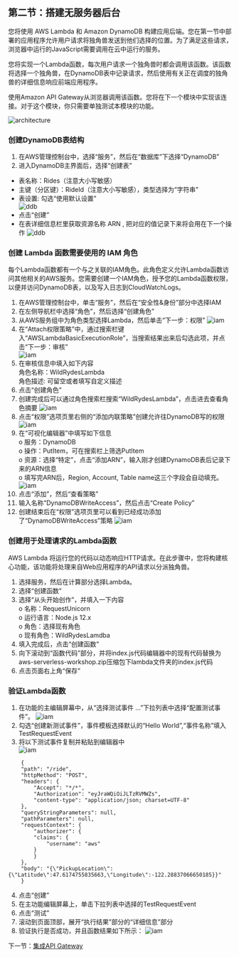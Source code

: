 ## 第二节：搭建无服务器后台
您将使用 AWS Lambda 和 Amazon DynamoDB 构建应用后端。您在第一节中部署的应用程序允许用户请求将独角兽发送到他们选择的位置。为了满足这些请求，浏览器中运行的JavaScript需要调用在云中运行的服务。  
  
您将实现一个Lambda函数，每次用户请求一个独角兽时都会调用该函数。该函数将选择一个独角兽，在DynamoDB表中记录请求，然后使用有关正在调度的独角兽的详细信息响应前端应用程序。  
  
使用Amazon API Gateway从浏览器调用该函数。您将在下一个模块中实现该连接。对于这个模块，你只需要单独测试本模块的功能。  

![architecture](./img/PictureB1.png)

### 创建DynamoDB表结构
1. 在AWS管理控制台中，选择“服务”，然后在“数据库”下选择“DynamoDB”
2. 进入DynamoDB主界面后，选择“创建表”
* 表名称：Rides（注意大小写敏感）
* 主键（分区键）：RideId（注意大小写敏感），类型选择为“字符串”
* 表设置: 勾选“使用默认设置”  
![ddb](./img/PictureB2.png)  
* 点击“创建”
* 在表详细信息栏里获取资源名称 ARN , 把对应的值记录下来将会用在下一个操作
![ddb](./img/PictureBp1.png)


### 创建 Lambda 函数需要使用的 IAM 角色
每个Lambda函数都有一个与之关联的IAM角色。此角色定义允许Lambda函数访问其他相关的AWS服务。您需要创建一个IAM角色，授予您的Lambda函数权限，以便并访问DynamoDB表，以及写入日志到CloudWatchLogs。  
1. 在AWS管理控制台中，单击“服务”，然后在“安全性&身份”部分中选择IAM
2. 在左侧导航栏中选择“角色”，然后选择“创建角色”
3. 从AWS服务组中为角色类型选择Lambda，然后单击“下一步：权限”
![iam](./img/PictureB3.png)
4. 在“Attach权限策略”中，通过搜索栏键入“AWSLambdaBasicExecutionRole”，当搜索结果出来后勾选此项，并点击“下一步：审核”  
![iam](./img/PictureB4.png)
5. 在审核信息中填入如下内容  
角色名称：WildRydesLambda  
角色描述: 可留空或者填写自定义描述  
6. 点击“创建角色”
7. 创建完成后可以通过角色搜索栏搜索“WildRydesLambda”，点击进去查看角色摘要
   ![iam](./img/PictureB5.png) 
8. 点击“权限”选项页里右侧的“添加内联策略”创建允许往DynamoDB写的权限
   ![iam](./img/PictureB6.png) 
9. 在“可视化编辑器”中填写如下信息  
o	服务：DynamoDB  
o	操作：PutItem，可在搜索栏上筛选PutItem  
o	资源：选择“特定”，点击“添加ARN”，输入刚才创建DynamoDB表后记录下来的ARN信息  
o	填写完ARN后，Region, Account, Table name这三个字段会自动填充。    
![iam](./img/PictureB7.png) 
10. 点击“添加”，然后“查看策略”
11. 输入名称“DynamoDBWriteAccess”，然后点击“Create Policy”
12. 创建结束后在“权限”选项页里可以看到已经成功添加了“DynamoDBWriteAccess”策略
    ![iam](./img/PictureB8.png) 

### 创建用于处理请求的Lambda函数

AWS Lambda 将运行您的代码以动态响应HTTP请求。在此步骤中，您将构建核心功能，该功能将处理来自Web应用程序的API请求以分派独角兽。

1. 选择服务，然后在计算部分选择Lambda。
2. 选择“创建函数”
3. 选择“从头开始创作”，并填入一下内容  
o	名称：RequestUnicorn  
o	运行语言：Node.js 12.x  
o	角色：选择现有角色  
o	现有角色：WildRydesLamdba  
4. 填入完成后，点击“创建函数”
5. 向下滚动到“函数代码”部分，并将index.js代码编辑器中的现有代码替换为aws-serverless-workshop.zip压缩包下lambda文件夹的index.js代码
6. 点击页面右上角“保存”

### 验证Lambda函数
1. 在功能的主编辑屏幕中，从“选择测试事件 ...”下拉列表中选择“配置测试事件”。
![iam](./img/PictureB9.png) 
2. 勾选“创建新测试事件”，事件模板选择默认的“Hello World”,“事件名称”填入 TestRequestEvent
3. 将以下测试事件复制并粘贴到编辑器中  
![iam](./img/PictureB10.png)
```
    {
    "path": "/ride",
    "httpMethod": "POST",
    "headers": {
        "Accept": "*/*",
        "Authorization": "eyJraWQiOiJLTzRVMWZs",
        "content-type": "application/json; charset=UTF-8"
    },
    "queryStringParameters": null,
    "pathParameters": null,
    "requestContext": {
        "authorizer": {
        "claims": {
            "username": "aws"
        }
        }
    },
    "body": "{\"PickupLocation\":{\"Latitude\":47.6174755835663,\"Longitude\":-122.28837066650185}}"
    }
```
4. 点击“创建”
5. 在主功能编辑屏幕上，单击下拉列表中选择的TestRequestEvent
6. 点击“测试”
7. 滚动到页面顶部，展开“执行结果”部分的“详细信息”部分
8. 验证执行是否成功，并且函数结果如下所示：
![iam](./img/PictureB11.png)
  
    

      
下一节：[集成API Gateway](./readme3.md)
